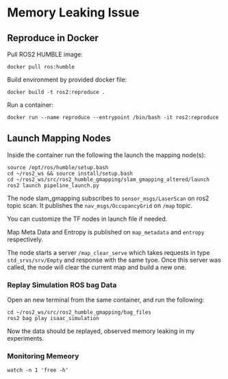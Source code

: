# Memory Leaking Issue


## Reproduce in Docker

Pull ROS2 HUMBLE image:

```
docker pull ros:humble
```

Build environment by provided docker file:

```
docker build -t ros2:reproduce .
```

Run a container:
```
docker run --name reproduce --entrypoint /bin/bash -it ros2:reproduce
```

## Launch Mapping Nodes

Inside the container run the following the launch the mapping node(s):

```
source /opt/ros/humble/setup.bash
cd ~/ros2_ws && source install/setup.bash 
cd ~/ros2_ws/src/ros2_humble_gmapping/slam_gmapping_altered/launch
ros2 launch pipeline_launch.py
```

The node slam_gmapping subscribes to ``sensor_msgs/LaserScan`` on ros2 topic scan. It publishes the `nav_msgs/OccupancyGrid` on ``/map`` topic.

You can customize the TF nodes in launch file if needed.

Map Meta Data and Entropy is published on ``map_metadata`` and ``entropy`` respectively.

The node starts a server ``/map_clear_serve`` which takes requests in type ``std_srvs/srv/Empty`` and response with the same tyoe. Once this server was called, the node will clear the current map and build a new one.


### Replay Simulation ROS bag Data

Open an new terminal from the same container, and run the following:

```
cd ~/ros2_ws/src/ros2_humble_gmapping/bag_files
ros2 bag play isaac_simulation
```

Now the data should be replayed, observed memory leaking in my experiments.

### Monitoring Memeory

```
watch -n 1 'free -h'
```




